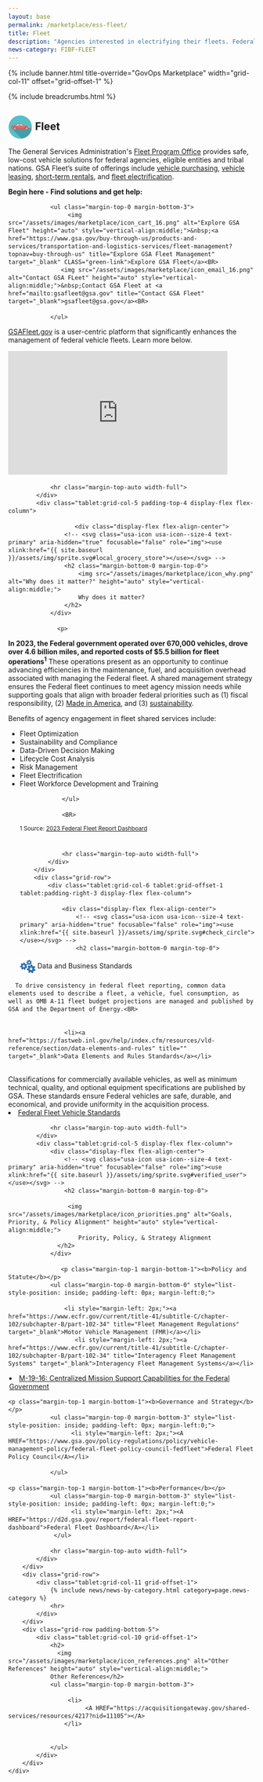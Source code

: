 ```yaml
---
layout: base
permalink: /marketplace/ess-fleet/
title: Fleet
description: "Agencies interested in electrifying their fleets. Federal customers looking for information about zero-emission vehicles, charging station equipment, or installation services can start their journeys here."
news-category: FIBF-FLEET
---
```

<style>
  a.green-link {
    color: #D83933; /* Red color */
  }
</style>

{% include banner.html title-override="GovOps Marketplace" width="grid-col-11" offset="grid-offset-1" %}

<div class="grid-container">
    <div class="grid-row grid-gap">
            <div class="tablet:grid-col-10 tablet:grid-offset-1 padding-top-1">
            {% include breadcrumbs.html %}
            </div>
    </div>
</div>

<section class="pm" id="fleet">
    <div class="grid-container">
        <div class="grid-row">
            <div class="tablet:grid-col-6 tablet:grid-offset-1 padding-top-4 tablet:padding-right-3 display-flex flex-column">
                <h2 class="margin-bottom-0 margin-top-0">
                   <img src="/assets/images/fibf/icons/car.icon.webp" alt="Fleet Management Icon" width="50px" height="auto" style="vertical-align:middle;">&nbsp;Fleet
                </h2>
                <p>
                   The General Services Administration's <A HREF="https://www.gsa.gov/buy-through-us/products-and-services/transportation-and-logistics-services/fleet-management?topnav=buy-through-us">Fleet Program Office</A> provides safe, low-cost vehicle solutions for federal agencies, eligible entities and tribal nations. GSA Fleet’s suite of offerings include <A HREF="https://www.gsa.gov/buy-through-us/products-and-services/transportation-and-logistics-services/fleet-management/vehicle-purchasing">vehicle purchasing</A>, <A HREF="https://www.gsa.gov/buy-through-us/products-and-services/transportation-and-logistics-services/fleet-management/vehicle-leasing">vehicle leasing</A>, <A HREF="https://www.gsa.gov/buy-through-us/products-and-services/transportation-and-logistics-services/fleet-management/shortterm-rentals-str">short-term rentals</A>, and <A HREF="https://www.gsa.gov/buy-through-us/products-and-services/transportation-and-logistics-services/fleet-management/fleet-electrification">fleet electrification</A>. 
                </p>

<B>Begin here - Find solutions and get help:</B><BR>
              
                <ul class="margin-top-0 margin-bottom-3">
                     <img src="/assets/images/marketplace/icon_cart_16.png" alt="Explore GSA Fleet" height="auto" style="vertical-align:middle;">&nbsp;<a href="https://www.gsa.gov/buy-through-us/products-and-services/transportation-and-logistics-services/fleet-management?topnav=buy-through-us" title="Explore GSA Fleet Management" target="_blank" CLASS="green-link">Explore GSA Fleet</a><BR>
                   <img src="/assets/images/marketplace/icon_email_16.png" alt="Contact GSA FLeet" height="auto" style="vertical-align:middle;">&nbsp;Contact GSA Fleet at <a href="mailto:gsafleet@gsa.gov" title="Contact GSA Fleet" target="_blank">gsafleet@gsa.gov</a><BR>

                </ul>

<p><A HREF="https://gsafleet.gov/gsa-fleet-how-to">GSAFleet.gov</A> is a user-centric platform that significantly enhances the management of federal vehicle fleets. Learn more below.</p>

<iframe 
        width="448" 
        height="252" 
        src="https://www.youtube.com/embed/_RCrrUfC5Q8" 
        title="GSAFleet.gov Overview" 
        frameborder="0" 
        allow="accelerometer; autoplay; clipboard-write; encrypted-media; gyroscope; picture-in-picture" 
        allowfullscreen>
    </iframe>

<BR>
             
              
                <hr class="margin-top-auto width-full">
            </div>
            <div class="tablet:grid-col-5 padding-top-4 display-flex flex-column">
               
                       <div class="display-flex flex-align-center">
                    <!-- <svg class="usa-icon usa-icon--size-4 text-primary" aria-hidden="true" focusable="false" role="img"><use xlink:href="{{ site.baseurl }}/assets/img/sprite.svg#local_grocery_store"></use></svg> -->
                    <h2 class="margin-bottom-0 margin-top-0">
                        <img src="/assets/images/marketplace/icon_why.png" alt="Why does it matter?" height="auto" style="vertical-align:middle;">
                        Why does it matter?
                    </h2>
                </div>
             
                  <p>
 <B>In 2023, the Federal government operated over 670,000 vehicles, drove over 4.6 billion miles, and reported costs of $5.5 billion for fleet operations<SUP>1</SUP></B> These operations present as an opportunity to continue advancing efficiencies in the maintenance, fuel, and acquisition overhead associated with managing the Federal fleet. A shared management strategy ensures the Federal fleet continues to meet agency mission needs while supporting goals that align with broader federal priorities such as (1) fiscal responsibility, (2) <A HREF="https://www.madeinamerica.gov/">Made in America</A>, and (3) <A HREF="https://www.sustainability.gov/federalsustainabilityplan/fleet.html">sustainability</A>.  


</p>

Benefits of agency engagement in fleet shared services include:
<ul> 
<LI>Fleet Optimization</LI>
<LI>Sustainability and Compliance</LI>
<LI>Data-Driven Decision Making</LI>
<LI>Lifecycle Cost Analysis</LI>
<LI>Risk Management</LI>
<LI>Fleet Electrification</LI>
<LI>Fleet Workforce Development and Training</LI>

                </ul>

                <BR>


                
<SUP>1 Source: <A HREF="https://d2d.gsa.gov/report/federal-fleet-report-dashboard">2023 Federal Fleet Report Dashboard</A></SUP>                
<BR>

                <hr class="margin-top-auto width-full">
            </div>
        </div>
        <div class="grid-row">
            <div class="tablet:grid-col-6 tablet:grid-offset-1 tablet:padding-right-3 display-flex flex-column">
            
                <div class="display-flex flex-align-center">
                    <!-- <svg class="usa-icon usa-icon--size-4 text-primary" aria-hidden="true" focusable="false" role="img"><use xlink:href="{{ site.baseurl }}/assets/img/sprite.svg#check_circle"></use></svg> -->
                    <h2 class="margin-bottom-0 margin-top-0">

  <img src="/assets/images/marketplace/icon_standards.png" alt="Data and Business Standards" height="auto" style="vertical-align:middle;">
                        Data and Business Standards                 
                    </h2>
                </div>
    
      To drive consistency in federal fleet reporting, common data elements used to describe a fleet, a vehicle, fuel consumption, as well as OMB A-11 fleet budget projections are managed and published by GSA and the Department of Energy.<BR>

      
                    <li><a href="https://fastweb.inl.gov/help/index.cfm/resources/vld-reference/section/data-elements-and-rules" title="" target="_blank">Data Elements and Rules Standards</a></li>
<BR>
Classifications for commercially available vehicles, as well as minimum technical, quality, and optional equipment specifications are published by GSA. These standards ensure Federal vehicles are safe, durable, and economical, and provide uniformity in the acquisition process.

 <li><a href="https://www.gsa.gov/buy-through-us/products-and-services/transportation-and-logistics-services/fleet-management/vehicle-purchasing/federal-vehicle-standards" title="" target="_blank">Federal Fleet Vehicle Standards</a></li>

                <hr class="margin-top-auto width-full">
            </div>
            <div class="tablet:grid-col-5 display-flex flex-column">
                <div class="display-flex flex-align-center">
                    <!-- <svg class="usa-icon usa-icon--size-4 text-primary" aria-hidden="true" focusable="false" role="img"><use xlink:href="{{ site.baseurl }}/assets/img/sprite.svg#verified_user"></use></svg> -->
                    <h2 class="margin-bottom-0 margin-top-0">
                    
                     <img src="/assets/images/marketplace/icon_priorities.png" alt="Goals, Priority, & Policy Alignment" height="auto" style="vertical-align:middle;">
                        Priority, Policy, & Strategy Alignment
                  </h2>
                </div>
            
                   <p class="margin-top-1 margin-bottom-1"><b>Policy and Statute</b></p>
                <ul class="margin-top-0 margin-bottom-0" style="list-style-position: inside; padding-left: 0px; margin-left:0;">
                 
                    <li style="margin-left: 2px;"><a href="https://www.ecfr.gov/current/title-41/subtitle-C/chapter-102/subchapter-B/part-102-34" title="Fleet Management Regulations" target="_blank">Motor Vehicle Management (FMR)</a></li>
                       <li style="margin-left: 2px;"><a href="https://www.ecfr.gov/current/title-41/subtitle-C/chapter-102/subchapter-B/part-102-34" title="Interagency Fleet Management Systems" target="_blank">Interagency Fleet Management Systems</a></li>
   <li style="margin-left: 2px;"><a href="https://www.whitehouse.gov/wp-content/uploads/2019/04/M-19-16.pdf?page=3" title="Centralized Mission Support Capabilities for the Federal Government" target="_blank"> M-19-16: Centralized Mission Support Capabilities for the Federal Government</a></li>
                </ul>

    <p class="margin-top-1 margin-bottom-1"><b>Governance and Strategy</b></p>
                <ul class="margin-top-0 margin-bottom-3" style="list-style-position: inside; padding-left: 0px; margin-left:0;">
                      <li style="margin-left: 2px;"><A HREF="https://www.gsa.gov/policy-regulations/policy/vehicle-management-policy/federal-fleet-policy-council-fedfleet">Federal Fleet Policy Council</A></li>
                
                </ul>

    <p class="margin-top-1 margin-bottom-1"><b>Performance</b></p>
                <ul class="margin-top-0 margin-bottom-3" style="list-style-position: inside; padding-left: 0px; margin-left:0;">
                      <li style="margin-left: 2px;"><A HREF="https://d2d.gsa.gov/report/federal-fleet-report-dashboard">Federal Fleet Dashboard</A></li>
                 </ul>

                <hr class="margin-top-auto width-full">
            </div>
        </div>
        <div class="grid-row">
            <div class="tablet:grid-col-11 grid-offset-1">
                {% include news/news-by-category.html category=page.news-category %}
                <hr>
            </div>
        </div>
        <div class="grid-row padding-bottom-5">
            <div class="tablet:grid-col-10 grid-offset-1">
                <h2>
                  <img src="/assets/images/marketplace/icon_references.png" alt="Other References" height="auto" style="vertical-align:middle;">
                Other References</h2>
                <ul class="margin-top-0 margin-bottom-3">

                     <li>
                          <A HREF="https://acquisitiongateway.gov/shared-services/resources/4217?nid=11105"></A>
                    </li>

                      
                </ul>
            </div>
        </div>
    </div>
</section>

